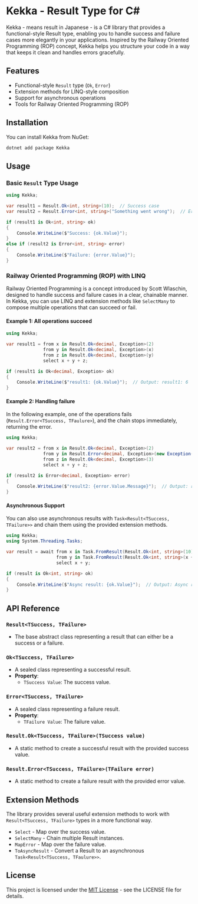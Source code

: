 # Kekka - Result Type for C#

Kekka - means result in Japanese - is a C# library that provides a functional-style Result type, enabling you to handle success and failure cases more elegantly in your applications. Inspired by the Railway Oriented Programming (ROP) concept, Kekka helps you structure your code in a way that keeps it clean and handles errors gracefully.

## Features

- Functional-style `Result` type (`Ok`, `Error`)
- Extension methods for LINQ-style composition
- Support for asynchronous operations
- Tools for Railway Oriented Programming (ROP)

## Installation

You can install Kekka from NuGet:

```bash
dotnet add package Kekka
```

## Usage

### Basic `Result` Type Usage

```cs
using Kekka;

var result1 = Result.Ok<int, string>(10);  // Success case
var result2 = Result.Error<int, string>("Something went wrong");  // Error case

if (result1 is Ok<int, string> ok)
{
    Console.WriteLine($"Success: {ok.Value}");
}
else if (result2 is Error<int, string> error)
{
    Console.WriteLine($"Failure: {error.Value}");
}
```

### Railway Oriented Programming (ROP) with LINQ

Railway Oriented Programming is a concept introduced by Scott Wlaschin, designed to handle success and failure cases in a clear, chainable manner.
In Kekka, you can use LINQ and extension methods like `SelectMany` to compose multiple operations that can succeed or fail.

#### Example 1: All operations succeed

```cs
using Kekka;

var result1 = from x in Result.Ok<decimal, Exception>(2)
              from y in Result.Ok<decimal, Exception>(x)
              from z in Result.Ok<decimal, Exception>(y)
              select x + y + z;

if (result1 is Ok<decimal, Exception> ok)
{
    Console.WriteLine($"result1: {ok.Value}");  // Output: result1: 6
}
```

#### Example 2: Handling failure

In the following example, one of the operations fails (`Result.Error<TSuccess, TFaulure>`), and the chain stops immediately, returning the error.

```cs
using Kekka;

var result2 = from x in Result.Ok<decimal, Exception>(2)
              from y in Result.Error<decimal, Exception>(new Exception("Error!!"))
              from z in Result.Ok<decimal, Exception>(3)
              select x + y + z;

if (result2 is Error<decimal, Exception> error)
{
    Console.WriteLine($"result2: {error.Value.Message}");  // Output: result2: Error!!
}
```

#### Asynchronous Support

You can also use asynchronous results with `Task<Result<TSuccess, TFailure>>` and chain them using the provided extension methods.

```cs
using Kekka;
using System.Threading.Tasks;

var result = await from x in Task.FromResult(Result.Ok<int, string>(10))
                   from y in Task.FromResult(Result.Ok<int, string>(x + 5))
                   select x + y;

if (result is Ok<int, string> ok)
{
    Console.WriteLine($"Async result: {ok.Value}");  // Output: Async result: 25
}
```


## API Reference

### `Result<TSuccess, TFailure>`

- The base abstract class representing a result that can either be a success or a failure.

### `Ok<TSuccess, TFailure>`

- A sealed class representing a successful result.
- **Property**:
    - `TSuccess Value`: The success value.

### `Error<TSuccess, TFailure>`

- A sealed class representing a failure result.
- **Property**:
    - `TFailure Value`: The failure value.

### `Result.Ok<TSuccess, TFailure>(TSuccess value)`

- A static method to create a successful result with the provided success value.

### `Result.Error<TSuccess, TFailure>(TFailure error)`

- A static method to create a failure result with the provided error value.

## Extension Methods

The library provides several useful extension methods to work with `Result<TSuccess, TFailure>` types in a more functional way.

- `Select` - Map over the success value.
- `SelectMany` - Chain multiple Result instances.
- `MapError` - Map over the failure value.
- `ToAsyncResult` - Convert a Result to an asynchronous `Task<Result<TSuccess, TFaulure>>`.

## License

This project is licensed under the [MIT License](https://opensource.org/license/MIT) - see the LICENSE file for details.
